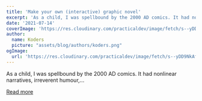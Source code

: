 ```yaml
---
title: 'Make your own (interactive) graphic novel'
excerpt: 'As a child, I was spellbound by the 2000 AD comics. It had nonlinear narratives, irreverent humour,...'
date: '2021-07-14'
coverImage: 'https://res.cloudinary.com/practicaldev/image/fetch/s--yDD9NkAf--/c_imagga_scale,f_auto,fl_progressive,h_420,q_auto,w_1000/https://dev-to-uploads.s3.amazonaws.com/uploads/articles/rd4plt3orbxg4ed6zs4k.png'
author:
  name: Koders
  picture: "assets/blog/authors/koders.png"
ogImage:
  url: 'https://res.cloudinary.com/practicaldev/image/fetch/s--yDD9NkAf--/c_imagga_scale,f_auto,fl_progressive,h_420,q_auto,w_1000/https://dev-to-uploads.s3.amazonaws.com/uploads/articles/rd4plt3orbxg4ed6zs4k.png'
---
```


As a child, I was spellbound by the 2000 AD comics. It had nonlinear narratives, irreverent humour,...

[Read more](https://dev.to/robole/a-microaction-graphic-novel-concept-1a9g)
